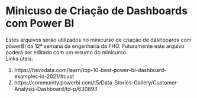 # Minicuso de Criação de Dashboards com Power BI

Estes arquivos serão utilizados no minicurso de criação de dashboards com powerBI da 12ª semana da engenharia da FHO. Futuramente este arquivo poderá ser editado com um resumo do minicurso.
<br>
Links úteis:
<ol>
    <li>https://hevodata.com/learn/top-10-best-power-bi-dashboard-examples-in-2021/#cust</li>
    <li>https://community.powerbi.com/t5/Data-Stories-Gallery/Customer-Analysis-Dashboard/td-p/630893</li>
</ol>
